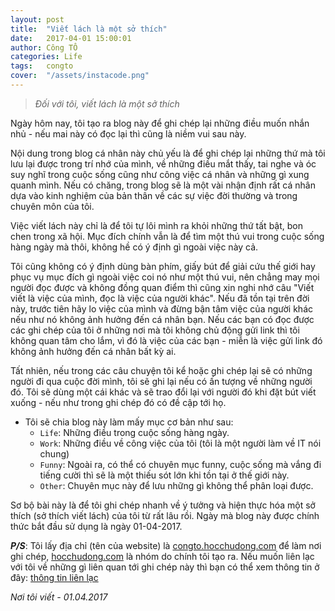 ```yaml
---
layout: post
title:  "Viết lách là một sở thích"
date:   2017-04-01 15:00:01
author: Công TÔ
categories: Life
tags:	congto
cover:  "/assets/instacode.png"
---
```


> *Đối với tôi, viết lách là một sở thích*

Ngày hôm nay, tôi tạo ra blog này để ghi chép lại những điều muốn nhắn nhủ - nếu mai này có đọc lại thì cũng là niềm vui sau này.

Nội dung trong blog cá nhân này chủ yếu là để ghi chép lại những thứ mà tôi lưu lại được trong trí nhớ của mình, về những điều mắt thấy, tai nghe và óc suy nghĩ trong cuộc sống cũng như công việc cá nhân và những gì xung quanh mình. Nếu có chăng, trong blog sẽ là một vài nhận định rất cá nhân dựa vào kinh nghiệm của bản thân về các sự việc đời thường và trong chuyên môn của tôi.

Việc viết lách này chỉ là để tôi tự lôi mình ra khỏi những thứ tất bật, bon chen trong xã hội. Mục đích chính vẫn là để tìm một thú vui trong cuộc sống hàng ngày mà thôi, không hề có ý định gì ngoài việc này cả. 

Tôi cũng không có ý định dùng bàn phím, giấy bút để giải cứu thế giới hay phục vụ mục đích gì ngoài việc coi nó như một thú vui, nên chẳng may mọi người đọc được và không đồng quan điểm thì cũng xin nghi nhớ câu "Viết viết là việc của mình, đọc là việc của người khác". Nếu đã tồn tại trên đời này, trước tiên hãy lo việc của mình và đừng bận tâm việc của người khác nếu như nó không ảnh hưởng đến cá nhân bạn. Nếu các bạn có đọc được các ghi chép của tôi ở những nơi mà tôi không chủ động gửi link thì tôi không quan tâm cho lắm, vì đó là việc của các bạn - miễn là việc gửi link đó không ảnh hưởng đến cá nhân bất kỳ ai.

Tất nhiên, nếu trong các câu chuyện tôi kể hoặc ghi chép lại sẽ có những người đi qua cuộc đời mình, tôi sẽ ghi lại nếu có ấn tượng về những người đó. Tôi sẽ dùng một cái khác và sẽ trao đổi lại với người đó khi đặt bút viết xuống - nếu như trong ghi chép đó có đề cập tới họ.

- Tôi sẽ chia blog này làm mấy mục cơ bản như sau: 
    - `Life`: Những điều trong cuộc sống hàng ngày.
    - `Work`: Những điều về công việc của tôi (tôi là một người làm về IT nói chung)
    - `Funny`: Ngoài ra, có thể có chuyên mục funny, cuộc sống mà vắng đi tiếng cười thì sẽ là một thiếu sót lớn khi tồn tại ở thế giới này.
    - `Other`: Chuyên mục này để lưu những gì không thể phân loại được.

Sơ bộ bài này là để tôi ghi chép nhanh về ý tưởng và hiện thực hóa một sở thích (sở thích viết lách) của tôi từ rất lâu rồi. Ngày mà blog này được chính thức bắt đầu sử dụng là ngày 01-04-2017.

***P/S***: Tôi lấy địa chỉ (tên của website) là [congto.hocchudong.com] để làm nơi ghi chép, [hocchudong.com] là nhóm do chính tôi tạo ra. Nếu muốn liên lạc với tôi về những gì liên quan tới ghi chép này thì bạn có thể xem thông tin ở đây: [thông tin liên lạc]
    

*Nơi tôi viết - 01.04.2017*

[thông tin liên lạc]: https://congto.hocchudong.com/about/
[hocchudong.com]: https://congto.hocchudong.com
[congto.hocchudong.com]: https://congto.hocchudong.com